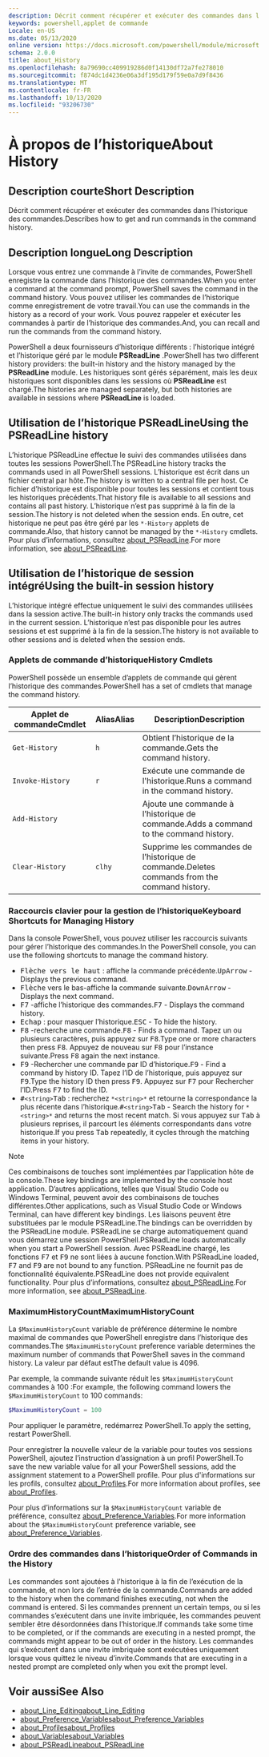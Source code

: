 ```yaml
---
description: Décrit comment récupérer et exécuter des commandes dans l’historique des commandes.
keywords: powershell,applet de commande
Locale: en-US
ms.date: 05/13/2020
online version: https://docs.microsoft.com/powershell/module/microsoft.powershell.core/about/about_history?view=powershell-7.1&WT.mc_id=ps-gethelp
schema: 2.0.0
title: about_History
ms.openlocfilehash: 8a79690cc409919286d0f14130df72a7fe278010
ms.sourcegitcommit: f874dc1d4236e06a3df195d179f59e0a7d9f8436
ms.translationtype: MT
ms.contentlocale: fr-FR
ms.lasthandoff: 10/13/2020
ms.locfileid: "93206730"
---
```

# <a name="about-history"></a><span data-ttu-id="b6e34-104">À propos de l’historique</span><span class="sxs-lookup"><span data-stu-id="b6e34-104">About History</span></span>

## <a name="short-description"></a><span data-ttu-id="b6e34-105">Description courte</span><span class="sxs-lookup"><span data-stu-id="b6e34-105">Short Description</span></span>
<span data-ttu-id="b6e34-106">Décrit comment récupérer et exécuter des commandes dans l’historique des commandes.</span><span class="sxs-lookup"><span data-stu-id="b6e34-106">Describes how to get and run commands in the command history.</span></span>

## <a name="long-description"></a><span data-ttu-id="b6e34-107">Description longue</span><span class="sxs-lookup"><span data-stu-id="b6e34-107">Long Description</span></span>

<span data-ttu-id="b6e34-108">Lorsque vous entrez une commande à l’invite de commandes, PowerShell enregistre la commande dans l’historique des commandes.</span><span class="sxs-lookup"><span data-stu-id="b6e34-108">When you enter a command at the command prompt, PowerShell saves the command in the command history.</span></span> <span data-ttu-id="b6e34-109">Vous pouvez utiliser les commandes de l’historique comme enregistrement de votre travail.</span><span class="sxs-lookup"><span data-stu-id="b6e34-109">You can use the commands in the history as a record of your work.</span></span> <span data-ttu-id="b6e34-110">Vous pouvez rappeler et exécuter les commandes à partir de l’historique des commandes.</span><span class="sxs-lookup"><span data-stu-id="b6e34-110">And, you can recall and run the commands from the command history.</span></span>

<span data-ttu-id="b6e34-111">PowerShell a deux fournisseurs d’historique différents : l’historique intégré et l’historique géré par le module **PSReadLine** .</span><span class="sxs-lookup"><span data-stu-id="b6e34-111">PowerShell has two different history providers: the built-in history and the history managed by the **PSReadLine** module.</span></span> <span data-ttu-id="b6e34-112">Les historiques sont gérés séparément, mais les deux historiques sont disponibles dans les sessions où **PSReadLine** est chargé.</span><span class="sxs-lookup"><span data-stu-id="b6e34-112">The histories are managed separately, but both histories are available in sessions where **PSReadLine** is loaded.</span></span>

## <a name="using-the-psreadline-history"></a><span data-ttu-id="b6e34-113">Utilisation de l’historique PSReadLine</span><span class="sxs-lookup"><span data-stu-id="b6e34-113">Using the PSReadLine history</span></span>

<span data-ttu-id="b6e34-114">L’historique PSReadLine effectue le suivi des commandes utilisées dans toutes les sessions PowerShell.</span><span class="sxs-lookup"><span data-stu-id="b6e34-114">The PSReadLine history tracks the commands used in all PowerShell sessions.</span></span>
<span data-ttu-id="b6e34-115">L’historique est écrit dans un fichier central par hôte.</span><span class="sxs-lookup"><span data-stu-id="b6e34-115">The history is written to a central file per host.</span></span> <span data-ttu-id="b6e34-116">Ce fichier d’historique est disponible pour toutes les sessions et contient tous les historiques précédents.</span><span class="sxs-lookup"><span data-stu-id="b6e34-116">That history file is available to all sessions and contains all past history.</span></span> <span data-ttu-id="b6e34-117">L’historique n’est pas supprimé à la fin de la session.</span><span class="sxs-lookup"><span data-stu-id="b6e34-117">The history is not deleted when the session ends.</span></span> <span data-ttu-id="b6e34-118">En outre, cet historique ne peut pas être géré par les `*-History` applets de commande.</span><span class="sxs-lookup"><span data-stu-id="b6e34-118">Also, that history cannot be managed by the `*-History` cmdlets.</span></span> <span data-ttu-id="b6e34-119">Pour plus d’informations, consultez [about_PSReadLine](../../PSReadLine/About/about_PSReadLine.md).</span><span class="sxs-lookup"><span data-stu-id="b6e34-119">For more information, see [about_PSReadLine](../../PSReadLine/About/about_PSReadLine.md).</span></span>

## <a name="using-the-built-in-session-history"></a><span data-ttu-id="b6e34-120">Utilisation de l’historique de session intégré</span><span class="sxs-lookup"><span data-stu-id="b6e34-120">Using the built-in session history</span></span>

<span data-ttu-id="b6e34-121">L’historique intégré effectue uniquement le suivi des commandes utilisées dans la session active.</span><span class="sxs-lookup"><span data-stu-id="b6e34-121">The built-in history only tracks the commands used in the current session.</span></span> <span data-ttu-id="b6e34-122">L’historique n’est pas disponible pour les autres sessions et est supprimé à la fin de la session.</span><span class="sxs-lookup"><span data-stu-id="b6e34-122">The history is not available to other sessions and is deleted when the session ends.</span></span>

### <a name="history-cmdlets"></a><span data-ttu-id="b6e34-123">Applets de commande d’historique</span><span class="sxs-lookup"><span data-stu-id="b6e34-123">History Cmdlets</span></span>

<span data-ttu-id="b6e34-124">PowerShell possède un ensemble d’applets de commande qui gèrent l’historique des commandes.</span><span class="sxs-lookup"><span data-stu-id="b6e34-124">PowerShell has a set of cmdlets that manage the command history.</span></span>

| <span data-ttu-id="b6e34-125">Applet de commande</span><span class="sxs-lookup"><span data-stu-id="b6e34-125">Cmdlet</span></span>           | <span data-ttu-id="b6e34-126">Alias</span><span class="sxs-lookup"><span data-stu-id="b6e34-126">Alias</span></span>  | <span data-ttu-id="b6e34-127">Description</span><span class="sxs-lookup"><span data-stu-id="b6e34-127">Description</span></span>                                |
| ---------------- | ------ | ------------------------------------------ |
| `Get-History`    | `h`    | <span data-ttu-id="b6e34-128">Obtient l’historique de la commande.</span><span class="sxs-lookup"><span data-stu-id="b6e34-128">Gets the command history.</span></span>                  |
| `Invoke-History` | `r`    | <span data-ttu-id="b6e34-129">Exécute une commande de l'historique.</span><span class="sxs-lookup"><span data-stu-id="b6e34-129">Runs a command in the command history.</span></span>     |
| `Add-History`    |        | <span data-ttu-id="b6e34-130">Ajoute une commande à l’historique de commande.</span><span class="sxs-lookup"><span data-stu-id="b6e34-130">Adds a command to the command history.</span></span>     |
| `Clear-History`  | `clhy` | <span data-ttu-id="b6e34-131">Supprime les commandes de l’historique de commande.</span><span class="sxs-lookup"><span data-stu-id="b6e34-131">Deletes commands from the command history.</span></span> |

### <a name="keyboard-shortcuts-for-managing-history"></a><span data-ttu-id="b6e34-132">Raccourcis clavier pour la gestion de l’historique</span><span class="sxs-lookup"><span data-stu-id="b6e34-132">Keyboard Shortcuts for Managing History</span></span>

<span data-ttu-id="b6e34-133">Dans la console PowerShell, vous pouvez utiliser les raccourcis suivants pour gérer l’historique des commandes.</span><span class="sxs-lookup"><span data-stu-id="b6e34-133">In the PowerShell console, you can use the following shortcuts to manage the command history.</span></span>

- <span data-ttu-id="b6e34-134"><kbd>Flèche vers le haut</kbd> : affiche la commande précédente.</span><span class="sxs-lookup"><span data-stu-id="b6e34-134"><kbd>UpArrow</kbd> - Displays the previous command.</span></span>
- <span data-ttu-id="b6e34-135"><kbd>Flèche</kbd> vers le bas-affiche la commande suivante.</span><span class="sxs-lookup"><span data-stu-id="b6e34-135"><kbd>DownArrow</kbd> - Displays the next command.</span></span>
- <span data-ttu-id="b6e34-136"><kbd>F7</kbd> -affiche l’historique des commandes.</span><span class="sxs-lookup"><span data-stu-id="b6e34-136"><kbd>F7</kbd> - Displays the command history.</span></span>
- <span data-ttu-id="b6e34-137"><kbd>Echap</kbd> : pour masquer l’historique.</span><span class="sxs-lookup"><span data-stu-id="b6e34-137"><kbd>ESC</kbd> - To hide the history.</span></span>
- <span data-ttu-id="b6e34-138"><kbd>F8</kbd> -recherche une commande.</span><span class="sxs-lookup"><span data-stu-id="b6e34-138"><kbd>F8</kbd> - Finds a command.</span></span> <span data-ttu-id="b6e34-139">Tapez un ou plusieurs caractères, puis appuyez sur <kbd>F8</kbd>.</span><span class="sxs-lookup"><span data-stu-id="b6e34-139">Type one or more characters then press <kbd>F8</kbd>.</span></span> <span data-ttu-id="b6e34-140">Appuyez de nouveau sur <kbd>F8</kbd> pour l’instance suivante.</span><span class="sxs-lookup"><span data-stu-id="b6e34-140">Press <kbd>F8</kbd> again the next instance.</span></span>
- <span data-ttu-id="b6e34-141"><kbd>F9</kbd> -Rechercher une commande par ID d’historique.</span><span class="sxs-lookup"><span data-stu-id="b6e34-141"><kbd>F9</kbd> - Find a command by history ID.</span></span> <span data-ttu-id="b6e34-142">Tapez l’ID de l’historique, puis appuyez sur <kbd>F9</kbd>.</span><span class="sxs-lookup"><span data-stu-id="b6e34-142">Type the history ID then press <kbd>F9</kbd>.</span></span> <span data-ttu-id="b6e34-143">Appuyez sur <kbd>F7</kbd> pour Rechercher l’ID.</span><span class="sxs-lookup"><span data-stu-id="b6e34-143">Press <kbd>F7</kbd> to find the ID.</span></span>
- <span data-ttu-id="b6e34-144"><kbd>#</kbd>`<string>`</kbd><kbd>Tab</kbd> : recherchez `*<string>*` et retourne la correspondance la plus récente dans l’historique.</span><span class="sxs-lookup"><span data-stu-id="b6e34-144"><kbd>#</kbd>`<string>`</kbd><kbd>Tab</kbd> - Search the history for `*<string>*` and returns the most recent match.</span></span> <span data-ttu-id="b6e34-145">Si vous appuyez sur <kbd>Tab</kbd> à plusieurs reprises, il parcourt les éléments correspondants dans votre historique.</span><span class="sxs-lookup"><span data-stu-id="b6e34-145">If you press <kbd>Tab</kbd> repeatedly, it cycles through the matching items in your history.</span></span>

> [!NOTE]
> <span data-ttu-id="b6e34-146">Ces combinaisons de touches sont implémentées par l’application hôte de la console.</span><span class="sxs-lookup"><span data-stu-id="b6e34-146">These key bindings are implemented by the console host application.</span></span> <span data-ttu-id="b6e34-147">D’autres applications, telles que Visual Studio Code ou Windows Terminal, peuvent avoir des combinaisons de touches différentes.</span><span class="sxs-lookup"><span data-stu-id="b6e34-147">Other applications, such as Visual Studio Code or Windows Terminal, can have different key bindings.</span></span> <span data-ttu-id="b6e34-148">Les liaisons peuvent être substituées par le module PSReadLine.</span><span class="sxs-lookup"><span data-stu-id="b6e34-148">The bindings can be overridden by the PSReadLine module.</span></span> <span data-ttu-id="b6e34-149">PSReadLine se charge automatiquement quand vous démarrez une session PowerShell.</span><span class="sxs-lookup"><span data-stu-id="b6e34-149">PSReadLine loads automatically when you start a PowerShell session.</span></span>
> <span data-ttu-id="b6e34-150">Avec PSReadLine chargé, les fonctions <kbd>F7</kbd> et <kbd>F9</kbd> ne sont liées à aucune fonction.</span><span class="sxs-lookup"><span data-stu-id="b6e34-150">With PSReadLine loaded, <kbd>F7</kbd> and <kbd>F9</kbd> are not bound to any function.</span></span> <span data-ttu-id="b6e34-151">PSReadLine ne fournit pas de fonctionnalité équivalente.</span><span class="sxs-lookup"><span data-stu-id="b6e34-151">PSReadLine does not provide equivalent functionality.</span></span> <span data-ttu-id="b6e34-152">Pour plus d’informations, consultez [about_PSReadLine](../../PSReadLine/About/about_PSReadLine.md).</span><span class="sxs-lookup"><span data-stu-id="b6e34-152">For more information, see [about_PSReadLine](../../PSReadLine/About/about_PSReadLine.md).</span></span>

### <a name="maximumhistorycount"></a><span data-ttu-id="b6e34-153">MaximumHistoryCount</span><span class="sxs-lookup"><span data-stu-id="b6e34-153">MaximumHistoryCount</span></span>

<span data-ttu-id="b6e34-154">La `$MaximumHistoryCount` variable de préférence détermine le nombre maximal de commandes que PowerShell enregistre dans l’historique des commandes.</span><span class="sxs-lookup"><span data-stu-id="b6e34-154">The `$MaximumHistoryCount` preference variable determines the maximum number of commands that PowerShell saves in the command history.</span></span> <span data-ttu-id="b6e34-155">La valeur par défaut est</span><span class="sxs-lookup"><span data-stu-id="b6e34-155">The default value is</span></span>
4096.

<span data-ttu-id="b6e34-156">Par exemple, la commande suivante réduit les `$MaximumHistoryCount` commandes à 100 :</span><span class="sxs-lookup"><span data-stu-id="b6e34-156">For example, the following command lowers the `$MaximumHistoryCount` to 100 commands:</span></span>

```powershell
$MaximumHistoryCount = 100
```

<span data-ttu-id="b6e34-157">Pour appliquer le paramètre, redémarrez PowerShell.</span><span class="sxs-lookup"><span data-stu-id="b6e34-157">To apply the setting, restart PowerShell.</span></span>

<span data-ttu-id="b6e34-158">Pour enregistrer la nouvelle valeur de la variable pour toutes vos sessions PowerShell, ajoutez l’instruction d’assignation à un profil PowerShell.</span><span class="sxs-lookup"><span data-stu-id="b6e34-158">To save the new variable value for all your PowerShell sessions, add the assignment statement to a PowerShell profile.</span></span> <span data-ttu-id="b6e34-159">Pour plus d'informations sur les profils, consultez [about_Profiles](about_Profiles.md).</span><span class="sxs-lookup"><span data-stu-id="b6e34-159">For more information about profiles, see [about_Profiles](about_Profiles.md).</span></span>

<span data-ttu-id="b6e34-160">Pour plus d’informations sur la `$MaximumHistoryCount` variable de préférence, consultez [about_Preference_Variables](about_Preference_Variables.md).</span><span class="sxs-lookup"><span data-stu-id="b6e34-160">For more information about the `$MaximumHistoryCount` preference variable, see [about_Preference_Variables](about_Preference_Variables.md).</span></span>

### <a name="order-of-commands-in-the-history"></a><span data-ttu-id="b6e34-161">Ordre des commandes dans l’historique</span><span class="sxs-lookup"><span data-stu-id="b6e34-161">Order of Commands in the History</span></span>

<span data-ttu-id="b6e34-162">Les commandes sont ajoutées à l’historique à la fin de l’exécution de la commande, et non lors de l’entrée de la commande.</span><span class="sxs-lookup"><span data-stu-id="b6e34-162">Commands are added to the history when the command finishes executing, not when the command is entered.</span></span> <span data-ttu-id="b6e34-163">Si les commandes prennent un certain temps, ou si les commandes s’exécutent dans une invite imbriquée, les commandes peuvent sembler être désordonnées dans l’historique.</span><span class="sxs-lookup"><span data-stu-id="b6e34-163">If commands take some time to be completed, or if the commands are executing in a nested prompt, the commands might appear to be out of order in the history.</span></span> <span data-ttu-id="b6e34-164">Les commandes qui s’exécutent dans une invite imbriquée sont exécutées uniquement lorsque vous quittez le niveau d’invite.</span><span class="sxs-lookup"><span data-stu-id="b6e34-164">Commands that are executing in a nested prompt are completed only when you exit the prompt level.</span></span>

## <a name="see-also"></a><span data-ttu-id="b6e34-165">Voir aussi</span><span class="sxs-lookup"><span data-stu-id="b6e34-165">See Also</span></span>

- [<span data-ttu-id="b6e34-166">about_Line_Editing</span><span class="sxs-lookup"><span data-stu-id="b6e34-166">about_Line_Editing</span></span>](about_Line_Editing.md)
- [<span data-ttu-id="b6e34-167">about_Preference_Variables</span><span class="sxs-lookup"><span data-stu-id="b6e34-167">about_Preference_Variables</span></span>](about_Preference_Variables.md)
- [<span data-ttu-id="b6e34-168">about_Profiles</span><span class="sxs-lookup"><span data-stu-id="b6e34-168">about_Profiles</span></span>](about_Profiles.md)
- [<span data-ttu-id="b6e34-169">about_Variables</span><span class="sxs-lookup"><span data-stu-id="b6e34-169">about_Variables</span></span>](about_Variables.md)
- [<span data-ttu-id="b6e34-170">about_PSReadLine</span><span class="sxs-lookup"><span data-stu-id="b6e34-170">about_PSReadLine</span></span>](../../PSReadLine/About/about_PSReadLine.md)

